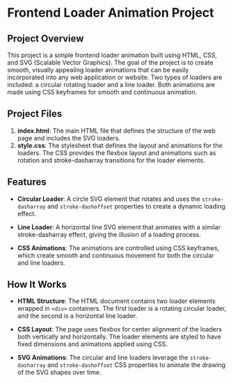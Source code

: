 # Frontend Loader Animation Project

## Project Overview

This project is a simple frontend loader animation built using HTML, CSS, and SVG (Scalable Vector Graphics). The goal of the project is to create smooth, visually appealing loader animations that can be easily incorporated into any web application or website. Two types of loaders are included: a circular rotating loader and a line loader. Both animations are made using CSS keyframes for smooth and continuous animation.

## Project Files

1. **index.html**: The main HTML file that defines the structure of the web page and includes the SVG loaders.
2. **style.css**: The stylesheet that defines the layout and animations for the loaders. The CSS provides the flexbox layout and animations such as rotation and stroke-dasharray transitions for the loader elements.

## Features

- **Circular Loader**: A circle SVG element that rotates and uses the `stroke-dasharray` and `stroke-dashoffset` properties to create a dynamic loading effect.
  
- **Line Loader**: A horizontal line SVG element that animates with a similar stroke-dasharray effect, giving the illusion of a loading process.

- **CSS Animations**: The animations are controlled using CSS keyframes, which create smooth and continuous movement for both the circular and line loaders.

## How It Works

- **HTML Structure**: The HTML document contains two loader elements wrapped in `<div>` containers. The first loader is a rotating circular loader, and the second is a horizontal line loader.

- **CSS Layout**: The page uses flexbox for center alignment of the loaders both vertically and horizontally. The loader elements are styled to have fixed dimensions and animations applied using CSS.

- **SVG Animations**: The circular and line loaders leverage the `stroke-dasharray` and `stroke-dashoffset` CSS properties to animate the drawing of the SVG shapes over time.